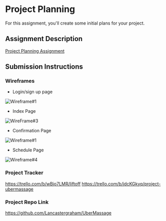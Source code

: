 # Project Planning
For this assignment, you'll create some initial plans for your project.

## Assignment Description
[Project Planning Assignment](https://education.launchcode.org/liftoff/modules/assignments/project-planning)

## Submission Instructions

### Wireframes

- Login/sign up page

![Wireframe#1](https://user-images.githubusercontent.com/18252560/128796376-5b58c595-7bf1-4bea-aed8-db8d6bad1f5f.png)

- Index Page

![WireFrame#3](https://user-images.githubusercontent.com/18252560/128797280-9cbb7a95-3741-4a23-a1f5-2f84e5f98e56.png)

- Confirmation Page

![Wireframe#1](https://user-images.githubusercontent.com/18252560/128797317-cd76df7d-7459-481f-aabf-f1178a2d53e6.png)

- Schedule Page

![Wireframe#4](https://user-images.githubusercontent.com/18252560/128797378-4d46a386-65a0-4de1-b596-2705233e757b.png)

### Project Tracker
https://trello.com/b/wBjo7LMR/liftoff
https://trello.com/b/jdcKGkyq/project-ubermassage

### Project Repo Link

https://github.com/Lancastergraham/UberMassage
